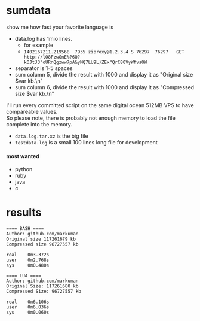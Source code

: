 sumdata
=======

show me how fast your favorite language is

* data.log has 1mio lines.  
  * for example
  * `1402167211.219568	7935 ziproxy@1.2.3.4 S 76297  76297   GET http://lO8FzwGnE%?6Q?kOJtJ3"oURnQgzww7pA&yMQ7LU9L)ZEx"QrC80VyWfvsOW`
* separator is 1-5 spaces
* sum column 5, divide the result with 1000 and display it as "Original size $var kb.\n"
* sum column 6, divide the result with 1000 and display it as "Compressed size $var kb.\n"

I'll run every committed script on the same digital ocean 512MB VPS to have compareable values.  
So please note, there is probably not enough memory to load the file complete into the memory.

* `data.log.tar.xz` is the big file
* `testdata.log` is a small 100 lines long file for development

#### most wanted
* python
* ruby
* java 
* c

results
=======

    ==== BASH ====
    Author: github.com/markuman
    Original size 117261679 kb
    Compressed size 96727557 kb
    
    real	0m3.372s
    user	0m2.768s
    sys		0m0.480s
    
    ==== LUA ====
    Author: github.com/markuman
    Original Size: 117261680 kb
    Compressed Size: 96727557 kb
    
    real	0m6.106s
    user	0m6.036s
    sys		0m0.060s

